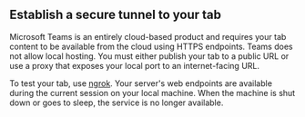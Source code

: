 ## Establish a secure tunnel to your tab

Microsoft Teams is an entirely cloud-based product and requires your tab content to be available from the cloud using HTTPS endpoints. Teams does not allow local hosting. You must either publish your tab to a public URL or use a proxy that exposes your local port to an internet-facing URL.

To test your tab, use [ngrok](https://ngrok.com/docs). Your server's web endpoints are available during the current session on your local machine. When the machine is shut down or goes to sleep, the service is no longer available.